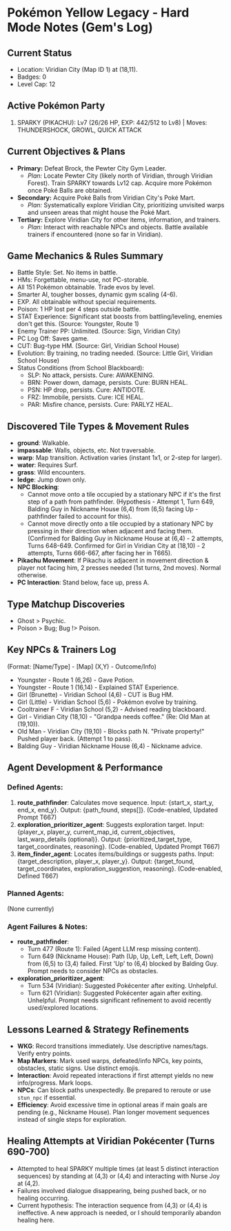 # Pokémon Yellow Legacy - Hard Mode Notes (Gem's Log)

## Current Status
- Location: Viridian City (Map ID 1) at (18,11).
- Badges: 0
- Level Cap: 12

## Active Pokémon Party
1. SPARKY (PIKACHU): Lv7 (26/26 HP, EXP: 442/512 to Lv8) | Moves: THUNDERSHOCK, GROWL, QUICK ATTACK

## Current Objectives & Plans
- **Primary:** Defeat Brock, the Pewter City Gym Leader.
  - *Plan:* Locate Pewter City (likely north of Viridian, through Viridian Forest). Train SPARKY towards Lv12 cap. Acquire more Pokémon once Poké Balls are obtained.
- **Secondary:** Acquire Poké Balls from Viridian City's Poké Mart.
  - *Plan:* Systematically explore Viridian City, prioritizing unvisited warps and unseen areas that might house the Poké Mart.
- **Tertiary:** Explore Viridian City for other items, information, and trainers.
  - *Plan:* Interact with reachable NPCs and objects. Battle available trainers if encountered (none so far in Viridian).

## Game Mechanics & Rules Summary
- Battle Style: Set. No items in battle.
- HMs: Forgettable, menu-use, not PC-storable.
- All 151 Pokémon obtainable. Trade evos by level.
- Smarter AI, tougher bosses, dynamic gym scaling (4-6).
- EXP. All obtainable without special requirements.
- Poison: 1 HP lost per 4 steps outside battle.
- STAT Experience: Significant stat boosts from battling/leveling, enemies don't get this. (Source: Youngster, Route 1)
- Enemy Trainer PP: Unlimited. (Source: Sign, Viridian City)
- PC Log Off: Saves game.
- CUT: Bug-type HM. (Source: Girl, Viridian School House)
- Evolution: By training, no trading needed. (Source: Little Girl, Viridian School House)
- Status Conditions (from School Blackboard):
  - SLP: No attack, persists. Cure: AWAKENING.
  - BRN: Power down, damage, persists. Cure: BURN HEAL.
  - PSN: HP drop, persists. Cure: ANTIDOTE.
  - FRZ: Immobile, persists. Cure: ICE HEAL.
  - PAR: Misfire chance, persists. Cure: PARLYZ HEAL.

## Discovered Tile Types & Movement Rules
- **ground**: Walkable.
- **impassable**: Walls, objects, etc. Not traversable.
- **warp**: Map transition. Activation varies (instant 1x1, or 2-step for larger).
- **water**: Requires Surf.
- **grass**: Wild encounters.
- **ledge**: Jump down only.
- **NPC Blocking**:
  - Cannot move onto a tile occupied by a stationary NPC if it's the first step of a path from pathfinder. (Hypothesis - Attempt 1, Turn 649, Balding Guy in Nickname House (6,4) from (6,5) facing Up - pathfinder failed to account for this).
  - Cannot move directly onto a tile occupied by a stationary NPC by pressing in their direction when adjacent and facing them. (Confirmed for Balding Guy in Nickname House at (6,4) - 2 attempts, Turns 648-649. Confirmed for Girl in Viridian City at (18,10) - 2 attempts, Turns 666-667, after facing her in T665).
- **Pikachu Movement**: If Pikachu is adjacent in movement direction & player not facing him, 2 presses needed (1st turns, 2nd moves). Normal otherwise.
- **PC Interaction**: Stand below, face up, press A.

## Type Matchup Discoveries
- Ghost > Psychic.
- Poison > Bug; Bug !> Poison.

## Key NPCs & Trainers Log
(Format: [Name/Type] - [Map] (X,Y) - Outcome/Info)
- Youngster - Route 1 (6,26) - Gave Potion.
- Youngster - Route 1 (16,14) - Explained STAT Experience.
- Girl (Brunette) - Viridian School (4,6) - CUT is Bug HM.
- Girl (Little) - Viridian School (5,6) - Pokémon evolve by training.
- Cooltrainer F - Viridian School (5,2) - Advised reading blackboard.
- Girl - Viridian City (18,10) - "Grandpa needs coffee." (Re: Old Man at (19,10)).
- Old Man - Viridian City (19,10) - Blocks path N. "Private property!" Pushed player back. (Attempt 1 to pass).
- Balding Guy - Viridian Nickname House (6,4) - Nickname advice.

## Agent Development & Performance
### Defined Agents:
1.  **route_pathfinder**: Calculates move sequence. Input: {start_x, start_y, end_x, end_y}. Output: {path_found, steps[]}. (Code-enabled, Updated Prompt T667)
2.  **exploration_prioritizer_agent**: Suggests exploration target. Input: {player_x, player_y, current_map_id, current_objectives, last_warp_details (optional)}. Output: {prioritized_target_type, target_coordinates, reasoning}. (Code-enabled, Updated Prompt T667)
3.  **item_finder_agent**: Locates items/buildings or suggests paths. Input: {target_description, player_x, player_y}. Output: {target_found, target_coordinates, exploration_suggestion, reasoning}. (Code-enabled, Defined T667)

### Planned Agents:
(None currently)

### Agent Failures & Notes:
-   **route_pathfinder**:
    -   Turn 477 (Route 1): Failed (Agent LLM resp missing content).
    -   Turn 649 (Nickname House): Path (Up, Up, Left, Left, Left, Down) from (6,5) to (3,4) failed. First 'Up' to (6,4) blocked by Balding Guy. Prompt needs to consider NPCs as obstacles.
-   **exploration_prioritizer_agent**:
    -   Turn 534 (Viridian): Suggested Pokécenter after exiting. Unhelpful.
    -   Turn 621 (Viridian): Suggested Pokécenter again after exiting. Unhelpful. Prompt needs significant refinement to avoid recently used/explored locations.

## Lessons Learned & Strategy Refinements
-   **WKG**: Record transitions immediately. Use descriptive names/tags. Verify entry points.
-   **Map Markers**: Mark used warps, defeated/info NPCs, key points, obstacles, static signs. Use distinct emojis.
-   **Interaction**: Avoid repeated interactions if first attempt yields no new info/progress. Mark loops.
-   **NPCs**: Can block paths unexpectedly. Be prepared to reroute or use `stun_npc` if essential.
-   **Efficiency**: Avoid excessive time in optional areas if main goals are pending (e.g., Nickname House). Plan longer movement sequences instead of single steps for exploration.

## Healing Attempts at Viridian Pokécenter (Turns 690-700)
- Attempted to heal SPARKY multiple times (at least 5 distinct interaction sequences) by standing at (4,3) or (4,4) and interacting with Nurse Joy at (4,2).
- Failures involved dialogue disappearing, being pushed back, or no healing occurring.
- Current hypothesis: The interaction sequence from (4,3) or (4,4) is ineffective. A new approach is needed, or I should temporarily abandon healing here.